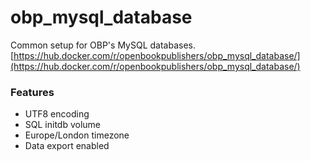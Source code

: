 # obp_mysql_database
Common setup for OBP's MySQL databases. [https://hub.docker.com/r/openbookpublishers/obp_mysql_database/](https://hub.docker.com/r/openbookpublishers/obp_mysql_database/)

### Features
- UTF8 encoding
- SQL initdb volume
- Europe/London timezone
- Data export enabled

